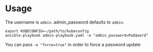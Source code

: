 # Usage
The username is ```admin```. admin_password defaults to ```admin```.
```
export KUBECONFIG=~/path/to/kubeconfig
ansible-playbook admin-playbook.yaml -e "admin_password=Pa$$word"
```

You can pass ```-e "force=true"``` in order to force a password update

